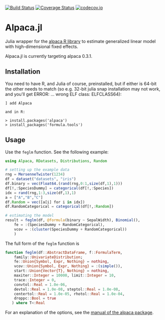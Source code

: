 [![Build Status](https://travis-ci.org/jmboehm/Alpaca.jl.svg?branch=master)](https://travis-ci.org/jmboehm/Alpaca.jl) [![Coverage Status](https://coveralls.io/repos/jmboehm/Alpaca.jl/badge.svg?branch=master&service=github)](https://coveralls.io/github/jmboehm/Alpaca.jl?branch=master) [![codecov.io](http://codecov.io/github/jmboehm/Alpaca.jl/coverage.svg?branch=master)](http://codecov.io/github/jmboehm/Alpaca.jl?branch=master)

# Alpaca.jl

Julia wrapper for the [alpaca R library](https://github.com/amrei-stammann/alpaca) to estimate generalized linear model with high-dimensional fixed effects.

Alpaca.jl is currently targeting alpaca 0.3.1.

## Installation

You need to have R, and Julia of course, preinstalled, but if either is 64-bit the other needs to match (so e.g. 32-bit julia snap installation may not work, and you'll get ERROR: ... wrong ELF class: ELFCLASS64):

```
] add Alpaca

and in R:

> install.packages('alpaca')
> install_packages('formula.tools')
```

## Usage

Use the `feglm` function. See the following example:

```julia
using Alpaca, RDatasets, Distributions, Random

# setting up the example data
rng = MersenneTwister(1234)
df = dataset("datasets", "iris")
df.binary = vec(Float64.(rand(rng,0:1,size(df,1),1)))
df[!,:SpeciesDummy] = categorical(df[!,:Species])
idx = rand(rng,1:3,size(df,1),1)
a = ["A","B","C"]
df.Random = vec([a[i] for i in idx])
df.RandomCategorical = categorical(df[!,:Random])

# estimating the model
result = feglm(df, @formula(binary ~ SepalWidth), Binomial(),
    fe = :(SpeciesDummy + RandomCategorical),
    vcov = :(cluster(SpeciesDummy + RandomCategorical))
    )
```

The full form of the `feglm` function is
```julia
function feglm(df::AbstractDataFrame, f::FormulaTerm,
    family::UnivariateDistribution;
    fe::Union{Symbol, Expr, Nothing} = nothing,
    vcov::Union{Symbol, Expr, Nothing} = :(simple()),
    start::Union{Vector{T}, Nothing} = nothing,
    maxiter::Integer = 10000, limit::Integer = 10,
    trace::Integer = 0,
    convtol::Real = 1.0e-06,
    devtol::Real = 1.0e-08, steptol::Real = 1.0e-08,
    centertol::Real = 1.0e-05, rhotol::Real = 1.0e-04,
    droppc::Bool = true
   ) where T<:Real
```
For an explanation of the options, see the [manual of the alpaca package](https://cran.r-project.org/web/packages/alpaca/index.html).
